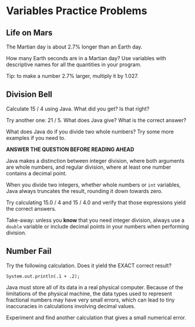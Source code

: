 # Variables Practice Problems

Life on Mars
------------
The Martian day is about 2.7% longer than an Earth day.

How many Earth seconds are in a Martian day? Use variables with descriptive names for all
the quantities in your program.

Tip: to make a number 2.7% larger, multiply it by 1.027.




Division Bell
--------------
Calculate 15 / 4 using Java. What did you get? Is that right?

Try another one: 21 / 5. What does Java give? What is the correct
answer?

What does Java do if you divide two whole numbers? Try some more
examples if you need to.

**ANSWER THE QUESTION BEFORE READING AHEAD**

Java makes a distinction between integer division, where both
arguments are whole numbers, and regular division, where at least
one number contains a decimal point.

When you divide two integers, whether whole numbers or `int` variables, Java always truncates the result,
rounding it down towards zero.

Try calculating 15.0 / 4 and 15 / 4.0 and verify that those
expressions yield the correct answers.

Take-away: unless you **know** that you need integer division, always use a `double` variable or include decimal
points in your numbers when performing division.


Number Fail
-----------
Try the following calculation. Does it yield the EXACT correct result?

```
System.out.println(.1 + .2);
```

Java must store all of its data in a real physical computer. Because
of the limitations of the physical machine, the data types used to
represent fractional numbers may have very small errors, which can
lead to tiny inaccuracies in calculations involving decimal values.

Experiment and find another calculation that gives a small numerical
error.
